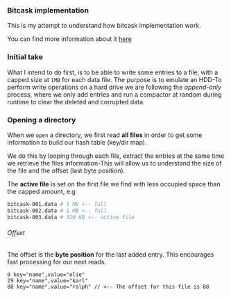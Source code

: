 ### Bitcask implementation

This is my attempt to understand how bitcask implementation work.

You can find more information about it [here](https://riak.com/assets/bitcask-intro.pdf)

### Initial take

What I intend to do first, is to be able to write some entries to a file, with a capped size at `1MB` for each data file.
The purpose is to emulate an HDD-To perform write operations on a hard drive we are following the _append-only_ process, where we only add entries and run a compactor at random during runtime to clear the deleted and corrupted data.

### Opening a directory

When we `open` a directory, we first read **all files** in order to get some information to build our hash table (key/dir map).

We do this by looping through each file, extract the entries at the same time we retrieve the files information-This will allow us to understand the size of the file and the offset (last byte position).

The **active file** is set on the first file we find with less occupied space than the capped amount, e.g

```bash
bitcask-001.data # 1 MB <-- full
bitcask-002.data # 1 MB <-- full
bitcask-003.data # 320 KB <-- active file
```

###### Offset

The offset is the **byte position** for the last added entry. This encourages fast processing for our next reads.

```
0 key="name",value="elie"
29 key="name",value="karl"
88 key="name",value="ralph" // <-- The offset for this file is 88
```
